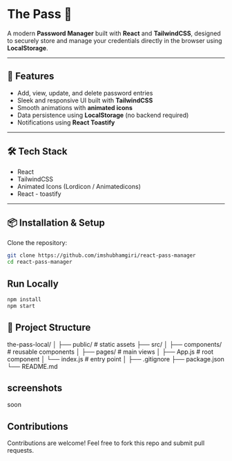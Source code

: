 #  The Pass 🔑

A modern **Password Manager** built with **React** and **TailwindCSS**, designed to securely store and manage your credentials directly in the browser using **LocalStorage**.  

---

## 🚀 Features

- Add, view, update, and delete password entries  
- Sleek and responsive UI built with **TailwindCSS**  
- Smooth animations with **animated icons**    
- Data persistence using **LocalStorage** (no backend required) 
- Notifications using **React Toastify**  

---

## 🛠 Tech Stack

- React  
- TailwindCSS  
- Animated Icons (Lordicon / Animatedicons)  
- React - toastify

---

## 📦 Installation & Setup

Clone the repository:

```bash
git clone https://github.com/imshubhamgiri/react-pass-manager
cd react-pass-manager

```
## Run Locally
```bash
npm install
npm start

```
## 📂 Project Structure

the-pass-local/
│
├── public/              # static assets
├── src/
│   ├── components/      # reusable components
│   ├── pages/           # main views
│   ├── App.js           # root component
│   └── index.js         # entry point
│
├── .gitignore
├── package.json
└── README.md

## screenshots
 soon


## Contributions

Contributions are welcome! Feel free to fork this repo and submit pull requests.
 
